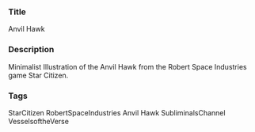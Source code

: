 ### Title
Anvil Hawk

### Description
Minimalist Illustration of the Anvil Hawk from the Robert Space Industries game Star Citizen.

### Tags
StarCitizen RobertSpaceIndustries Anvil Hawk SubliminalsChannel VesselsoftheVerse
